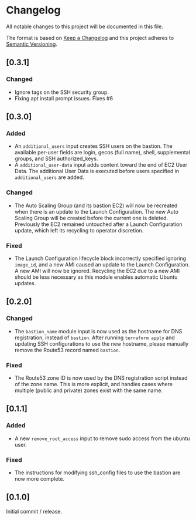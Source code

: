 # Changelog
All notable changes to this project will be documented in this file.

The format is based on [Keep a Changelog](http://keepachangelog.com/en/1.0.0/)
and this project adheres to [Semantic Versioning](http://semver.org/spec/v2.0.0.html).

## [0.3.1]
### Changed
* Ignore tags on the SSH security group.
* Fixing apt install prompt issues.  Fixes #6

## [0.3.0]
### Added

* An `additional_users` input creates SSH users on the bastion. The available per-user fields are login, gecos (full name), shell, supplemental groups, and SSH authorized\_keys.
* A `additional_user-data` input adds content toward the end of EC2 User Data. The additional User Data is executed before users specified in `additional_users` are added.

### Changed

* The Auto Scaling Group (and its bastion EC2) will now be recreated when there is an update to the Launch Configuration. The new Auto Scaling Group will be created before the current one is deleted. Previously the EC2 remained untouched after a Launch Configuration update, which left its recycling to operator discretion.

### Fixed

* The Launch Configuration lifecycle block incorrectly specified ignoring `image_id`, and a new AMI caused an update to the Launch Configuration. A new AMI will now be ignored. Recycling the EC2 due to a new AMI should be less necessary as this module enables automatic Ubuntu updates.

## [0.2.0]

### Changed

* The `bastion_name` module input is now used as the hostname for DNS registration, instead of `bastion`. After running `terraform apply` and updating SSH configurations to use the new hostname, please manually remove the Route53 record named `bastion`.

### Fixed

* The Route53 zone ID is now used by the DNS registration script instead of the zone name. This is more explicit, and handles cases where multiple (public and private) zones exist with the same name.

## [0.1.1]

### Added

* A new `remove_root_access` input to remove sudo access from the ubuntu user.

### Fixed

* The instructions for modifying ssh_config files to use the bastion are now more complete.

## [0.1.0]

Initial commit / release.
